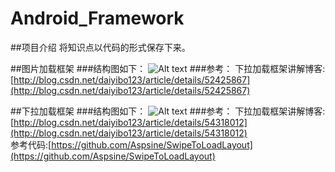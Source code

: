 # Android_Framework

##项目介绍
将知识点以代码的形式保存下来。

##图片加载框架
###结构图如下：
![Alt text](http://img.blog.csdn.net/20160903222108364?watermark/2/text/aHR0cDovL2Jsb2cuY3Nkbi5uZXQv/font/5a6L5L2T/fontsize/400/fill/I0JBQkFCMA==/dissolve/70/gravity/Center)
###参考：
下拉加载框架讲解博客:[http://blog.csdn.net/daiyibo123/article/details/52425867](http://blog.csdn.net/daiyibo123/article/details/52425867)<br>


##下拉加载框架
###结构图如下：
![Alt text](http://img.blog.csdn.net/20170110212737291?watermark/2/text/aHR0cDovL2Jsb2cuY3Nkbi5uZXQvZGFpeWlibzEyMw==/font/5a6L5L2T/fontsize/400/fill/I0JBQkFCMA==/dissolve/70/gravity/Center)
###参考：
下拉加载框架讲解博客:[http://blog.csdn.net/daiyibo123/article/details/54318012](http://blog.csdn.net/daiyibo123/article/details/54318012)<br>
参考代码:[https://github.com/Aspsine/SwipeToLoadLayout](https://github.com/Aspsine/SwipeToLoadLayout)

